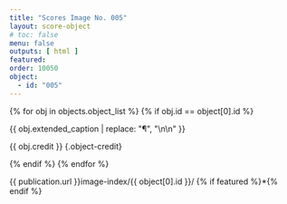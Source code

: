 ```yaml
---
title: "Scores Image No. 005"
layout: score-object
# toc: false
menu: false
outputs: [ html ]
featured: 
order: 10050
object:
  - id: "005"
---
```


{% for obj in objects.object_list %}
{% if obj.id == object[0].id %}

{{ obj.extended_caption | replace: "¶", "\n\n" }}

{{ obj.credit }} {.object-credit}

{% endif %}
{% endfor %}

<div class="object-credit object-url is-print-only">

{{ publication.url }}image-index/{{ object[0].id }}/ {% if featured %}*{% endif %}

</div>
